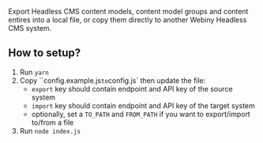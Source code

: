 Export Headless CMS content models, content model groups and content entires into a local file, or copy them directly to another Webiny Headless CMS system.

## How to setup?
1) Run `yarn`
2) Copy ``config.example.js` to `config.js` then update the file: 
   - `export` key should contain endpoint and API key of the source system
   - `import` key should contain endpoint and API key of the target system
    - optionally, set a `TO_PATH` and `FROM_PATH` if you want to export/import to/from a file
3) Run `node index.js`
